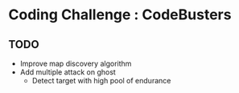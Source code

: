 # Coding Challenge : CodeBusters

## TODO
* Improve map discovery algorithm
* Add multiple attack on ghost
  * Detect target with high pool of endurance
